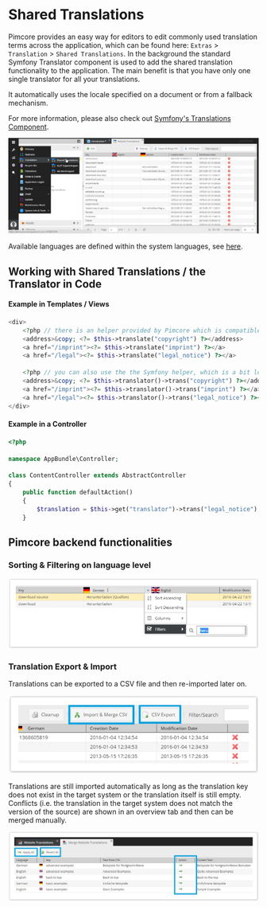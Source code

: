 # Shared Translations 

Pimcore provides an easy way for editors to edit commonly used translation terms across the application, which can be found 
here:  `Extras` > `Translation` > `Shared Translations`.
In the background the standard Symfony Translator component is used to add the shared translation functionality to the application. 
The main benefit is that you have only one single translator for all your translations. 

It automatically uses the locale specified on a document or from a fallback mechanism. 

For more information, please also check out [Symfony's Translations Component](http://symfony.com/doc/current/translation.html). 

![Shared Translations](../img/localization-translations.png)

Available languages are defined within the system languages, see [here](./README.md).
 

## Working with Shared Translations / the Translator in Code
 
 
#### Example in Templates / Views

```php
<div>
    <?php // there is an helper provided by Pimcore which is compatible with Pimcore 4, but interfaces the Symfony Translator component ?>
    <address>&copy; <?= $this->translate("copyright") ?></address>
    <a href="/imprint"><?= $this->translate("imprint") ?></a>
    <a href="/legal"><?= $this->translate("legal_notice") ?></a>
    
    <?php // you can also use the the Symfony helper, which is a bit longer ?>
    <address>&copy; <?= $this->translator()->trans("copyright") ?></address>
    <a href="/imprint"><?= $this->translator()->trans("imprint") ?></a>
    <a href="/legal"><?= $this->translator()->trans("legal_notice") ?></a>
</div>
```

#### Example in a Controller
 
```php
<?php

namespace AppBundle\Controller;

class ContentController extends AbstractController
{
    public function defaultAction()
    {
        $translation = $this->get("translator")->trans("legal_notice");
    }
```


## Pimcore backend functionalities

### Sorting & Filtering on language level

![Sorting Shared Translations](../img/localization-translations-sorting.jpg)


### Translation Export & Import

Translations can be exported to a CSV file and then re-imported later on.

![Translation Export](../img/localization-translations-export.jpg)

Translations are still imported automatically as long as the translation key does not exist in the target system or the 
translation itself is still empty. Conflicts (i.e. the translation in the target system does not match the version of 
the source) are shown in an overview tab and then can be merged manually.

![Translation Import](../img/localization-translations-import.jpg)

